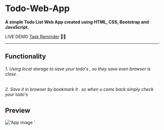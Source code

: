 # Todo-Web-App

**A simple Todo List Web App created using HTML, CSS, Bootstrap and JavaScript.**

LIVE DEMO [Task Reminder](https://task-reminder.netlify.app/) 📅📌
***

## **Functionality**

###### 1. Using local storage to save your todo's , so they save even browser is close .

###### 2. Save it in browser by bookmark it . so when u come back simply check your todo's

## **Preview**

!['App image '](https://res.cloudinary.com/abhi97/image/upload/v1629356736/screely-1629356704836_dkkscr.png)
